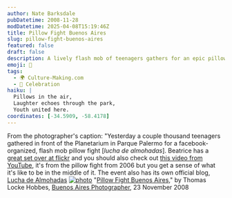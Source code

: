 ```yaml
---
author: Nate Barksdale
pubDatetime: 2008-11-28
modDatetime: 2025-04-08T15:19:46Z
title: Pillow Fight Buenos Aires
slug: pillow-fight-buenos-aires
featured: false
draft: false
description: A lively flash mob of teenagers gathers for an epic pillow fight in Parque Palermo, showcasing the joy of spontaneous community events.
emoji: 🥳
tags:
  - 🌍 Culture-Making.com
  - 🎉 Celebration
haiku: |
  Pillows in the air,  
  Laughter echoes through the park,  
  Youth united here.
coordinates: [-34.5909, -58.4178]
---
```


From the photographer's caption: "Yesterday a couple thousand teenagers gathered in front of the Planetarium in Parque Palermo for a facebook-organized, flash mob pillow fight [_lucha de almohadas_]. Beatrice has a [great set over at flickr](http://www.flickr.com/photos/blmurch/sets/72157594383153555/) and you should also check out [this video from YouTube](http://www.youtube.com/watch?v=_MUgHhYU1nY), it's from the pillow fight from 2006 but you get a sense of what it's like to be in the middle of it. The event also has its own official blog, [Lucha de Almohadas](http://www.luchadealmohadas.blogspot.com/)
[![photo](http://culture-making.com/media/3053115482_03e92a4b86_o.jpg)](http://www.buenosairesphotographer.com/2008/11/pillow-fight-buenos-aires.html)
"[Pillow Fight Buenos Aires](http://web.archive.org/web/20121025174701/http://www.buenosairesphotographer.com:80/2008/11/pillow-fight-buenos-aires.html)," by Thomas Locke Hobbes, [Buenos Aires Photographer](http://web.archive.org/web/20121025174701/http://www.buenosairesphotographer.com:80/2008/11/pillow-fight-buenos-aires.html), 23 November 2008
